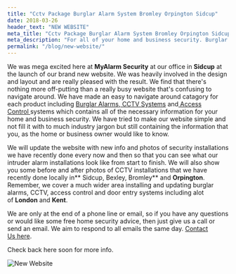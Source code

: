 ```yaml
---
title: "Cctv Package Burglar Alarm System Bromley Orpington Sidcup"
date: 2018-03-26
header_text: "NEW WEBSITE"
meta_title: "Cctv Package Burglar Alarm System Bromley Orpington Sidcup"
meta_description: "For all of your home and business security. Burglar Alarm Servicing, Burglar Alarm Installation, Alarm Battery and CCTV. Call 020 8302 4065 or email us."
permalink: "/blog/new-website/"
---
```


We was mega excited here at **MyAlarm Security** at our office in **Sidcup** at the launch of our brand new website. We was heavily involved in the design and layout and are really pleased with the result. We find that there\'s nothing more off-putting than a really busy website that\'s confusing to navigate around. We have made an easy to navigate around catagory for each product including [Burglar Alarms](/categories/burglar-alarms/),[ CCTV Systems](/categories/cctv/) and[ Access Control ](/categories/access-control/)systems which contains all of the necessary information for your home and business security. We have tried to make our website simple and not fill it with to much industry jargon but still containing the information that you, as the home or business owner would like to know.

We will update the website with new info and photos of security installations we have recently done every now and then so that you can see what our intruder alarm installations look like from start to finish. We will also show you some before and after photos of CCTV installations that we have recently done locally in** Sidcup, Bexley, Bromley** and **Orpington**. Remember, we cover a much wider area installing and updating burglar alarms, CCTV, access control and door entry systems including alot of **London** and **Kent**.

We are only at the end of a phone line or email, so if you have any questions or would like some free home security advice, then just give us a call or send an email. We aim to respond to all emails the same day. [Contact Us here](/contact/).

Check back here soon for more info.

![New Website](https://res.cloudinary.com/kbs/image/upload/mvca78iutycbvtb1demc.jpg)